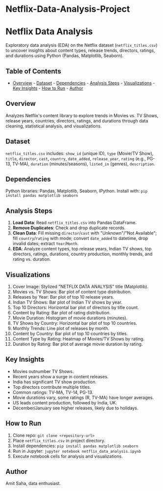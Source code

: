 # Netflix-Data-Analysis-Project
# Netflix Data Analysis
Exploratory data analysis (EDA) on the Netflix dataset (`netflix_titles.csv`) to uncover insights about content types, release trends, directors, ratings, and durations using Python (Pandas, Matplotlib, Seaborn).

## Table of Contents
- [Overview](#overview) - [Dataset](#dataset) - [Dependencies](#dependencies) - [Analysis Steps](#analysis-steps) - [Visualizations](#visualizations) - [Key Insights](#key-insights) - [How to Run](#how-to-run) - [Author](#author)

## Overview
Analyzes Netflix's content library to explore trends in Movies vs. TV Shows, release years, countries, directors, ratings, and durations through data cleaning, statistical analysis, and visualizations.

## Dataset
`netflix_titles.csv` includes: `show_id` (unique ID), `type` (Movie/TV Show), `title`, `director`, `cast`, `country`, `date_added`, `release_year`, `rating` (e.g., PG-13, TV-MA), `duration` (minutes/seasons), `listed_in` (genres), `description`.

## Dependencies
Python libraries: Pandas, Matplotlib, Seaborn, IPython. Install with: `pip install pandas matplotlib seaborn`

## Analysis Steps
1. **Load Data**: Read `netflix_titles.csv` into Pandas DataFrame.  
2. **Remove Duplicates**: Check and drop duplicate records.  
3. **Clean Data**: Fill missing `director`/`cast` with "Unknown"/"Not Available"; fill `country`/`rating` with mode; convert `date_added` to datetime, drop invalid dates; extract `Year`/`Month`.  
4. **EDA**: Analyze content types, top release years, Indian TV shows, top directors, ratings, durations, country production, monthly trends, and rating vs. duration.

## Visualizations
1. Cover Image: Stylized "NETFLIX DATA ANALYSIS" title (Matplotlib).  
2. Movies vs. TV Shows: Bar plot of content type distribution.  
3. Releases by Year: Bar plot of top 10 release years.  
4. Indian TV Shows: Bar plot of Indian TV shows by year.  
5. Top 10 Directors: Horizontal bar plot of directors by title count.  
6. Content by Rating: Bar plot of rating distribution.  
7. Movie Duration: Histogram of movie durations (minutes).  
8. TV Shows by Country: Horizontal bar plot of top 10 countries.  
9. Monthly Trends: Line plot of releases by month.  
10. Content by Country: Bar plot of top 10 countries by titles.  
11. Content Type by Rating: Heatmap of Movies/TV Shows by rating.  
12. Duration by Rating: Bar plot of average movie duration by rating.

## Key Insights
- Movies outnumber TV Shows.  
- Recent years show a surge in content releases.  
- India has significant TV show production.  
- Top directors contribute multiple titles.  
- Common ratings: TV-MA, TV-14, PG-13.  
- Movie durations vary, some ratings (R, TV-MA) have longer averages.  
- US leads content production, followed by India, UK.  
- December/January see higher releases, likely due to holidays.

## How to Run
1. Clone repo: `git clone <repository-url>`  
2. Place `netflix_titles.csv` in project directory.  
3. Install dependencies: `pip install pandas matplotlib seaborn`  
4. Run in Jupyter: `jupyter notebook netflix_data_analysis.ipynb`  
5. Execute notebook cells for analysis and visualizations.

## Author
Amit Saha, data enthusiast.
